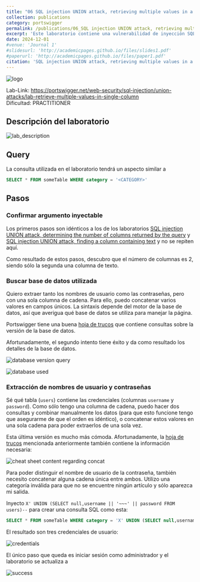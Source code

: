```yaml
---
title: "06 SQL injection UNION attack, retrieving multiple values in a single column"
collection: publications
category: portswigger
permalink: /publications/06_SQL injection UNION attack, retrieving multiple values in a single column
excerpt: 'Este laboratorio contiene una vulnerabilidad de inyección SQL en el campo categoría de producto. Para resolver el laboratorio, realizamos un ataque de inyección SQL basado en UNION que recupera los nombres de usuario y las contraseñas de los usuarios de la aplicación en una única columna.'
date: 2024-12-01
#venue: 'Journal 1'
#slidesurl: 'http://academicpages.github.io/files/slides1.pdf'
#paperurl: 'http://academicpages.github.io/files/paper1.pdf'
citation: 'SQL injection UNION attack, retrieving multiple values in a single column'
---
```


![logo]({{site.url}}/images/SQLi/sqli-6/logo.png)

Lab-Link: <https://portswigger.net/web-security/sql-injection/union-attacks/lab-retrieve-multiple-values-in-single-column>  
Dificultad: PRACTITIONER  

## Descripción del laboratorio

![lab_description]({{site.url}}/images/SQLi/sqli-6/lab_description.png)

## Query

La consulta utilizada en el laboratorio tendrá un aspecto similar a

```sql
SELECT * FROM someTable WHERE category = '<CATEGORY>'
```

## Pasos

### Confirmar argumento inyectable

Los primeros pasos son idénticos a los de los laboratorios [SQL injection UNION attack, determining the number of columns returned by the query](https://sacrabma92.github.io/Blog//publications/03_SQL%20injection%20UNION%20attack,%20determining%20the%20number%20of%20columns%20returned%20by%20the%20query) y [SQL injection UNION attack, finding a column containing text](https://sacrabma92.github.io/Blog//publications/04_SQL%20injection%20UNION%20attack,%20finding%20a%20column%20containing%20text) y no se repiten aquí.

Como resultado de estos pasos, descubro que el número de columnas es 2, siendo sólo la segunda una columna de texto.

### Buscar base de datos utilizada

Quiero extraer tanto los nombres de usuario como las contraseñas, pero con una sola columna de cadena. Para ello, puedo concatenar varios valores en campos únicos. La sintaxis depende del motor de la base de datos, así que averigua qué base de datos se utiliza para manejar la página.

Portswigger tiene una buena [hoja de trucos](https://portswigger.net/web-security/sql-injection/cheat-sheet) que contiene consultas sobre la versión de la base de datos.

Afortunadamente, el segundo intento tiene éxito y da como resultado los detalles de la base de datos.

![database version query]({{site.url}}/images/SQLi/sqli-6/db_query.png)

![database used]({{site.url}}/images/SQLi/sqli-6/db_used.png)

### Extracción de nombres de usuario y contraseñas

Sé qué tabla (`users`) contiene las credenciales (columnas `username` y `password`). Como sólo tengo una columna de cadena, puedo hacer dos consultas y combinar manualmente los datos (para que esto funcione tengo que asegurarme de que el orden es idéntico), o concatenar estos valores en una sola cadena para poder extraerlos de una sola vez.

Esta última versión es mucho más cómoda. Afortunadamente, la [hoja de trucos](https://portswigger.net/web-security/sql-injection/cheat-sheet) mencionada anteriormente también contiene la información necesaria:

![cheat sheet content regarding concat]({{site.url}}/images/SQLi/sqli-6/postgres_concat_cheatsheet.png)

Para poder distinguir el nombre de usuario de la contraseña, también necesito concatenar alguna cadena única entre ambos. Utilizo una categoría inválida para que no se encuentre ningún artículo y sólo aparezca mi salida.

Inyecto `X' UNION (SELECT null,username || '~~~' || password FROM users)--` para crear una consulta SQL como esta:

```sql
SELECT * FROM someTable WHERE category = 'X' UNION (SELECT null,username || '~~~' || password FROM users)--
```

El resultado son tres credenciales de usuario:

![credentials]({{site.url}}/images/SQLi/sqli-6/credentials.png)

El único paso que queda es iniciar sesión como administrador y el laboratorio se actualiza a

![success]({{site.url}}/images/SQLi/sqli-6/success.png)
